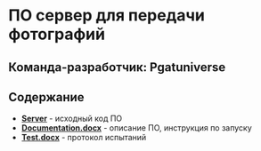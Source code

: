 # **ПО сервер для передачи фотографий**
## Команда-разработчик: Pgatuniverse
## Содержание
- [__Server__]() - исходный код ПО
- [__Documentation.docx__]() - описание ПО, инструкция по запуску
- [__Test.docx__]() - протокол испытаний
